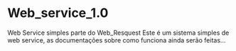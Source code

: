 # Web_service_1.0
Web Service simples parte do Web_Resquest
Este é um sistema simples de web service, as documentações sobre como funciona ainda serão feitas...
